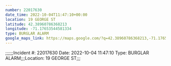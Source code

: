 ```yaml
---
number: 22017630
date_time: 2022-10-04T11:47:10+00:00
location: 19 GEORGE ST
latitude: 42.38960786368213
longitude: -71.17653544581334
type: BURGLAR ALARM
google_maps_link: https://maps.google.com/?q=42.38960786368213,-71.17653544581334
---
```


;;;;;;Incident #: 22017630   Date: 2022-10-04 11:47:10   Type: BURGLAR ALARM;;;Location: 19 GEORGE ST;;;
